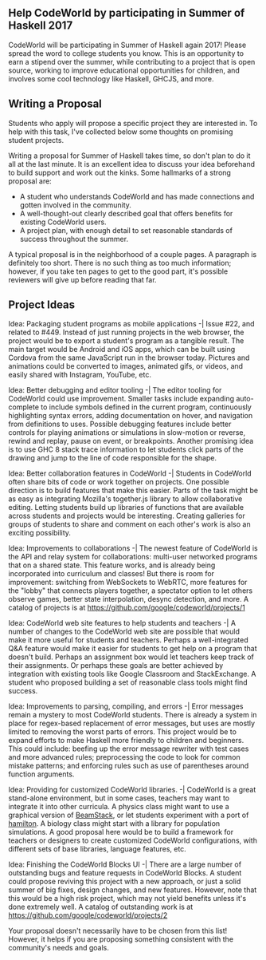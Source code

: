 ## Help CodeWorld by participating in Summer of Haskell 2017

CodeWorld will be participating in Summer of Haskell again 2017!  Please spread the word to college
students you know.  This is an opportunity to earn a stipend over the summer, while contributing to a
project that is open source, working to improve educational opportunities for children, and involves
some cool technology like Haskell, GHCJS, and more.

## Writing a Proposal

Students who apply will propose a specific project they are interested in.  To help with this task,
I've collected below some thoughts on promising student projects.

Writing a proposal for Summer of Haskell takes time, so don't plan to do it all at the last minute.
It is an excellent idea to discuss your idea beforehand to build support and work out the kinks. 
Some hallmarks of a strong proposal are:

* A student who understands CodeWorld and has made connections and gotten involved in the community.
* A well-thought-out clearly described goal that offers benefits for existing CodeWorld users.
* A project plan, with enough detail to set reasonable standards of success throughout the summer.

A typical proposal is in the neighborhood of a couple pages.  A paragraph is definitely too short.
There is no such thing as too much information; however, if you take ten pages to get to the good
part, it's possible reviewers will give up before reading that far.

## Project Ideas

Idea: Packaging student programs as mobile applications
-|
Issue #22, and related to #449.  Instead of just running projects in the web browser, the project would be to export a student's program as a tangible result.  The main target would be Android and iOS apps, which can be built using Cordova from the same JavaScript run in the browser today.  Pictures and animations could be converted to images, animated gifs, or videos, and easily shared with Instagram, YouTube, etc.

Idea: Better debugging and editor tooling
-|
The editor tooling for CodeWorld could use improvement.  Smaller tasks include expanding auto-complete to include symbols defined in the current program, continuously highlighting syntax errors, adding documentation on hover, and navigation from definitions to uses.  Possible debugging features include better controls for playing animations or simulations in slow-motion or reverse, rewind and replay, pause on event, or breakpoints.  Another promising idea is to use GHC 8 stack trace information to let students click parts of the drawing and jump to the line of code responsible for the shape.

Idea: Better collaboration features in CodeWorld
-|
Students in CodeWorld often share bits of code or work together on projects.  One possible direction is to build features that make this easier.  Parts of the task might be as easy as integrating Mozilla's together.js library to allow collaborative editing.  Letting students build up libraries of functions that are available across students and projects would be interesting.  Creating galleries for groups of students to share and comment on each other's work is also an exciting possibility.

Idea: Improvements to collaborations
-|
The newest feature of CodeWorld is the API and relay system for collaborations: multi-user networked programs that on a shared state.  This feature works, and is already being incorporated into curriculum and classes!  But there is room for improvement: switching from WebSockets to WebRTC, more features for the "lobby" that connects players together, a spectator option to let others observe games, better state interpolation, desync detection, and more.  A catalog of projects is at https://github.com/google/codeworld/projects/1

Idea: CodeWorld web site features to help students and teachers
-|
A number of changes to the CodeWorld web site are possible that would make it more useful for students and teachers.  Perhaps a well-integrated Q&A feature would make it easier for students to get help on a program that doesn't build.  Perhaps an assignment box would let teachers keep track of their assignments.  Or perhaps these goals are better achieved by integration with existing tools like Google Classroom and StackExchange.  A student who proposed building a set of reasonable class tools might find success.

Idea: Improvements to parsing, compiling, and errors
-|
Error messages remain a mystery to most CodeWorld students.  There is already a system in place for regex-based replacement of error messages, but uses are mostly limited to removing the worst parts of errors.  This project would be to expand efforts to make Haskell more friendly to children and beginners.  This could include: beefing up the error message rewriter with test cases and more advanced rules; preprocessing the code to look for common mistake patterns; and enforcing rules such as use of parentheses around function arguments.

Idea: Providing for customized CodeWorld libraries.
-|
CodeWorld is a great stand-alone environment, but in some cases, teachers may want to integrate it into other curricula.  A physics class might want to use a graphical version of [BeamStack](https://hackage.haskell.org/package/learn-physics-0.6.0.2/docs/Physics-Learn-BeamStack.html), or let students experiment with a port of [hamilton](https://hackage.haskell.org/package/hamilton).  A biology class might start with a library for population simulations.  A good proposal here would be to build a framework for teachers or designers to create customized CodeWorld configurations, with different sets of base libraries, language features, etc.

Idea: Finishing the CodeWorld Blocks UI
-|
There are a large number of outstanding bugs and feature requests in CodeWorld Blocks. A student could propose reviving this project with a new approach, or just a solid summer of big fixes, design changes, and new features.  However, note that this would be a high risk project, which may not yield benefits unless it's done extremely well.  A catalog of outstanding work is at https://github.com/google/codeworld/projects/2

Your proposal doesn't necessarily have to be chosen from this list!  However, it helps if you are
proposing something consistent with the community's needs and goals.
